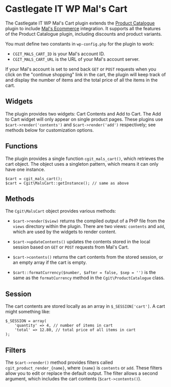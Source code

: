 # Castlegate IT WP Mal's Cart #

The Castlegate IT WP Mal's Cart plugin extends the [Product Catalogue](http://github.com/castlegateit/cgit-wp-product-catalogue) plugin to include [Mal's Ecommerce](http://www.mals-e.com/) integration. It supports all the features of the Product Catalogue plugin, including discounts and product variants.

You must define two constants in `wp-config.php` for the plugin to work:

*   `CGIT_MALS_CART_ID` is your Mal's account ID.
*   `CGIT_MALS_CART_URL` is the URL of your Mal's account server.

If your Mal's account is set to send back `GET` or `POST` requests when you click on the "continue shopping" link in the cart, the plugin will keep track of and display the number of items and the total price of all the items in the cart.

## Widgets ##

The plugin provides two widgets: Cart Contents and Add to Cart. The Add to Cart widget will only appear on single product pages. These plugins use `$cart->render('contents')` and `$cart->render('add')` respectively; see methods below for customization options.

## Functions ##

The plugin provides a single function `cgit_mals_cart()`, which retrieves the cart object. The object uses a singleton pattern, which means it can only have one instance.

    $cart = cgit_mals_cart();
    $cart = Cgit\MalsCart::getInstance(); // same as above

## Methods ##

The `Cgit\MalsCart` object provides various methods:

*   `$cart->render($view)` returns the compiled output of a PHP file from the `views` directory within the plugin. There are two views: `contents` and `add`, which are used by the widgets to render content.

*   `$cart->updateContents()` updates the contents stored in the local session based on `GET` or `POST` requests from Mal's Cart.

*   `$cart->contents()` returns the cart contents from the stored session, or an empty array if the cart is empty.

*   `$cart::formatCurrency($number, $after = false, $sep = '')` is the same as the `formatCurrency` method in the `Cgit\ProductCatalogue` class.

## Session ##

The cart contents are stored locally as an array in `$_SESSION['cart']`. A cart might something like:

    $_SESSION = array(
        'quantity' => 4, // number of items in cart
        'total' => 12.80, // total price of all items in cart
    );

## Filters ##

The `$cart->render()` method provides filters called `cgit_product_render_{name}`, where `{name}` is `contents` or `add`. These filters allow you to edit or replace the default output. The filter allows a second argument, which includes the cart contents (`$cart->contents()`).
